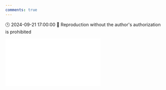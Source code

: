 ```yaml
---
comments: true
---
```


🕓 2024-09-21 17:00:00 🚫 Reproduction without the author's authorization is prohibited

<div class="video-container">
<iframe src="//player.bilibili.com/player.html?isOutside=true&aid=113174216969516&bvid=BV1Gjt6eaEvt&cid=25944655654&p=1&high_quality=1" scrolling="no" border="0" frameborder="no" framespacing="0" allowfullscreen="true"></iframe>
</div>
